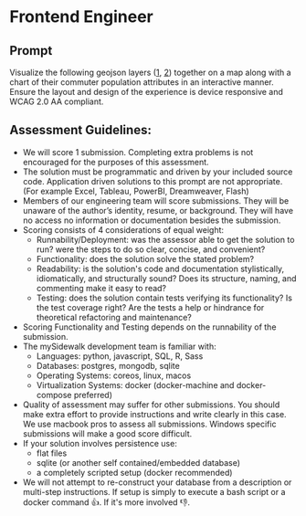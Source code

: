 # Frontend Engineer

## Prompt
Visualize the following geojson layers ([1](kc-neighborhoods.json), [2](kc-tracts.json)) together on a map along with a chart of their commuter population attributes in an interactive manner. Ensure the layout and design of the experience is device responsive and WCAG 2.0 AA compliant.

## Assessment Guidelines:
* We will score 1 submission. Completing extra problems is not encouraged for the purposes of this assessment.
* The solution must be programmatic and driven by your included source code. Application driven solutions to this prompt are not appropriate. (For example Excel, Tableau, PowerBI, Dreamweaver, Flash)
* Members of our engineering team will score submissions. They will be unaware of the author’s identity, resume, or background. They will have no access no information or documentation besides the submission.
* Scoring consists of 4 considerations of equal weight:
  * Runnability/Deployment: was the assessor able to get the solution to run? were the steps to do so clear, concise, and convenient?
  * Functionality: does the solution solve the stated problem?
  * Readability: is the solution's code and documentation stylistically, idiomatically, and structurally sound? Does its structure, naming, and commenting make it easy to read?
  * Testing: does the solution contain tests verifying its functionality? Is the test coverage right? Are the tests a help or hindrance for theoretical refactoring and maintenance?
* Scoring Functionality and Testing depends on the runnability of the submission.
* The mySidewalk development team is familiar with:
  * Languages: python, javascript, SQL, R, Sass
  * Databases: postgres, mongodb, sqlite
  * Operating Systems: coreos, linux, macos
  * Virtualization Systems: docker (docker-machine and docker-compose preferred)
* Quality of assessment may suffer for other submissions. You should make extra effort to provide instructions and write clearly in this case. We use macbook pros to assess all submissions. Windows specific submissions will make a good score difficult.
* If your solution involves persistence use:
  * flat files
  * sqlite (or another self contained/embedded database) 
  * a completely scripted setup (docker recommended)
 * We will not attempt to re-construct your database from a description or multi-step instructions. If setup is simply to execute a bash script or a docker command 👍. If it's more involved 👎.
